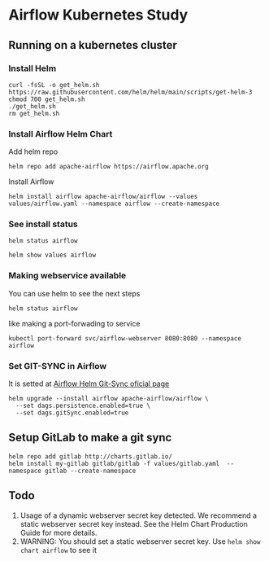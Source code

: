 # Airflow Kubernetes Study

## Running on a kubernetes cluster

### Install Helm
```
curl -fsSL -o get_helm.sh https://raw.githubusercontent.com/helm/helm/main/scripts/get-helm-3
chmod 700 get_helm.sh
./get_helm.sh
rm get_helm.sh
```

### Install Airflow Helm Chart

Add helm repo
```
helm repo add apache-airflow https://airflow.apache.org
```

Install Airflow
```
helm install airflow apache-airflow/airflow --values values/airflow.yaml --namespace airflow --create-namespace
```

### See install status
```
helm status airflow
```
```
helm show values airflow
```
### Making webservice available
You can use helm to see the next steps
```
helm status airflow
```
like making a port-forwading to service
```
kubectl port-forward svc/airflow-webserver 8080:8080 --namespace airflow
```

### Set GIT-SYNC in Airflow
It is setted at [Airflow Helm Git-Sync oficial page](https://airflow.apache.org/docs/helm-chart/stable/manage-dags-files.html)
```
helm upgrade --install airflow apache-airflow/airflow \
  --set dags.persistence.enabled=true \
  --set dags.gitSync.enabled=true
```

## Setup GitLab to make a git sync 

```
helm repo add gitlab http://charts.gitlab.io/
helm install my-gitlab gitlab/gitlab -f values/gitlab.yaml  --namespace gitlab --create-namespace
```

## Todo
1. Usage of a dynamic webserver secret key detected. We recommend a static webserver secret key instead. See the Helm Chart Production Guide for more details.
2. WARNING: You should set a static webserver secret key. Use `helm show chart airflow` to see it
